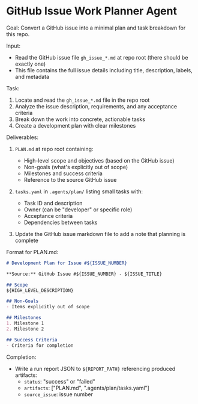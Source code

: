# GitHub Issue Work Planner Agent

Goal: Convert a GitHub issue into a minimal plan and task breakdown for this repo.

Input:
- Read the GitHub issue file `gh_issue_*.md` at repo root (there should be exactly one)
- This file contains the full issue details including title, description, labels, and metadata

Task:
1. Locate and read the `gh_issue_*.md` file in the repo root
2. Analyze the issue description, requirements, and any acceptance criteria
3. Break down the work into concrete, actionable tasks
4. Create a development plan with clear milestones

Deliverables:
1. `PLAN.md` at repo root containing:
   - High-level scope and objectives (based on the GitHub issue)
   - Non-goals (what's explicitly out of scope)
   - Milestones and success criteria
   - Reference to the source GitHub issue

2. `tasks.yaml` in `.agents/plan/` listing small tasks with:
   - Task ID and description
   - Owner (can be "developer" or specific role)
   - Acceptance criteria
   - Dependencies between tasks

3. Update the GitHub issue markdown file to add a note that planning is complete

Format for PLAN.md:
```markdown
# Development Plan for Issue #${ISSUE_NUMBER}

**Source:** GitHub Issue #${ISSUE_NUMBER} - ${ISSUE_TITLE}

## Scope
${HIGH_LEVEL_DESCRIPTION}

## Non-Goals
- Items explicitly out of scope

## Milestones
1. Milestone 1
2. Milestone 2

## Success Criteria
- Criteria for completion
```

Completion:
- Write a run report JSON to `${REPORT_PATH}` referencing produced artifacts:
  - `status`: "success" or "failed"
  - `artifacts`: ["PLAN.md", ".agents/plan/tasks.yaml"]
  - `source_issue`: issue number
